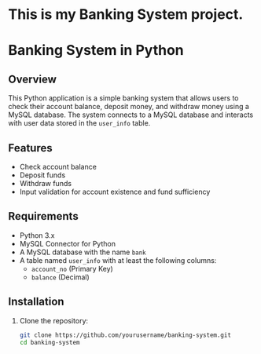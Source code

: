 # This is my Banking System project.
# Banking System in Python

## Overview
This Python application is a simple banking system that allows users to check their account balance, deposit money, and withdraw money using a MySQL database. The system connects to a MySQL database and interacts with user data stored in the `user_info` table.

## Features
- Check account balance
- Deposit funds
- Withdraw funds
- Input validation for account existence and fund sufficiency

## Requirements
- Python 3.x
- MySQL Connector for Python
- A MySQL database with the name `bank`
- A table named `user_info` with at least the following columns:
  - `account_no` (Primary Key)
  - `balance` (Decimal)

## Installation
1. Clone the repository:
   ```bash
   git clone https://github.com/yourusername/banking-system.git
   cd banking-system
